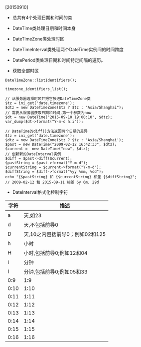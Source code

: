 [20150910]

* 总共有4个处理日期和时间的类

* DateTime类处理日期和时间本身

* DateTimeZone类处理时区

* DateTimeInterval类处理两个DateTime实例间的时间跨度

* DatePeriod类处理日期和时间特定间隔的遍历。

* 获取全部时区

```
DateTimeZone::listIdentifiers();

timezone_identifiers_list();

```
```
// 从服务器选择时区并把它放进DateTimeZone类
$tz = ini_get('date.timezone');
$dtz = new DateTimeZone($tz ? $tz : "Asia/Shanghai");
// 需要从服务器获取日期和时间,第一个参数为now
$dt = new DateTime("2015-09-10 19:00:10", $dtz);
var_dump($dt->format("Y-m-d h:i"));
```
```
// DateTime的diff()方法返回两个日期的差异
$tz = ini_get('date.timezone');
$dtz = new DateTimeZone($tz ? $tz : 'Asia/Shanghai');
$past = new DateTime("2009-02-12 16:42:33", $dtz);
$current =  new DateTime("now", $dtz);
// 创新新的DateInterval实例
$diff = $past->diff($current);
$pastString = $past->format("Y-m-d");
$currentString = $current->format("Y-m-d");
$diffString = $diff->format("%yy %mm, %dd");
echo "{$pastString} 和 {$currentString} 相差 {$diffString}";
// 2009-02-12 和 2015-09-11 相差 6y 6m, 29d
```
* DateInterval格式化控制字符

| 字符 | 描述 |
| -- | -- |
| a | 天,如23 |
| d | 天,不包括前导0 |
| D | 天,10之内包括前导0；例如02和125 |
| h | 小时 |
| H | 小时,包括前导0;例如12和04 |
| i | 分钟 |
| I | 分钟,包括前导0;例如05和33 |
| 0:9 | 1:9 |
| 0:10 | 1:10 |
| 0:11 | 1:11 |
| 0:12 | 1:12 |
| 0:13 | 1:13 |
| 0:14 | 1:14 |
| 0:15 | 1:15 |
| 0:16 | 1:16 |






